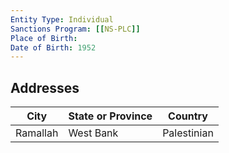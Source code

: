 ```yaml
---
Entity Type: Individual
Sanctions Program: [[NS-PLC]]
Place of Birth: 
Date of Birth: 1952
---
```




## Addresses
| City | State or Province | Country | 
|------|-------------------|---------|
| Ramallah | West Bank | Palestinian |
